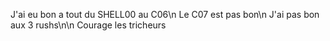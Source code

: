 J'ai eu bon a tout du SHELL00 au C06\n
Le C07 est pas bon\n
J'ai pas bon aux 3 rushs\n\n
Courage les tricheurs
